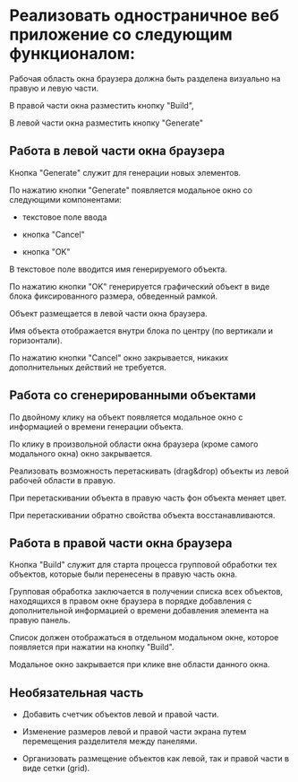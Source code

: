 ﻿# Реализовать одностраничное веб приложение со следующим функционалом:

Рабочая область окна браузера должна быть разделена визуально на правую и левую части.

В правой части окна разместить кнопку "Build",

В левой части окна разместить кнопку "Generate"

## Работа в левой части окна браузера

Кнопка "Generate" служит для генерации новых элементов.

По нажатию кнопки "Generate" появляется модальное окно со следующими компонентами:

* текстовое поле ввода

* кнопка "Cancel"

* кнопка "OK"

В текстовое поле вводится имя генерируемого объекта.

По нажатию кнопки "OK" генерируется графический объект в виде блока фиксированного размера, обведенный рамкой.

Объект размещается в левой части окна браузера.

Имя объекта отображается внутри блока по центру (по вертикали и горизонтали).

По нажатию кнопки "Cancel" окно закрывается, никаких дополнительных действий не требуется.

## Работа со сгенерированными объектами

По двойному клику на объект появляется модальное окно с информацией о времени генерации объекта.

По клику в произвольной области окна браузера (кроме самого модального окна) окно закрывается.

Реализовать возможность перетаскивать (drag&drop) объекты из левой рабочей области в правую.

При перетаскивании объекта в правую часть фон объекта меняет цвет.

При перетаскивании обратно свойства объекта восстанавливаются.

## Работа в правой части окна браузера

Кнопка "Build" служит для старта процесса групповой обработки тех объектов, которые были перенесены в правую часть окна.

Групповая обработка заключается в получении списка всех объектов, находящихся в правом окне браузера
в порядке добавления с дополнительной информацией о времени добавления элемента на правую панель.

Список должен отображаться в отдельном модальном окне, которое появляется при нажатии на кнопку "Build".

Модальное окно закрывается при клике вне области данного окна.

## Необязательная часть

* Добавить счетчик объектов левой и правой части.

* Изменение размеров левой и правой части экрана путем перемещения разделителя между панелями.

* Организовать размещение объектов как левой, так и правой части в виде сетки (grid).
